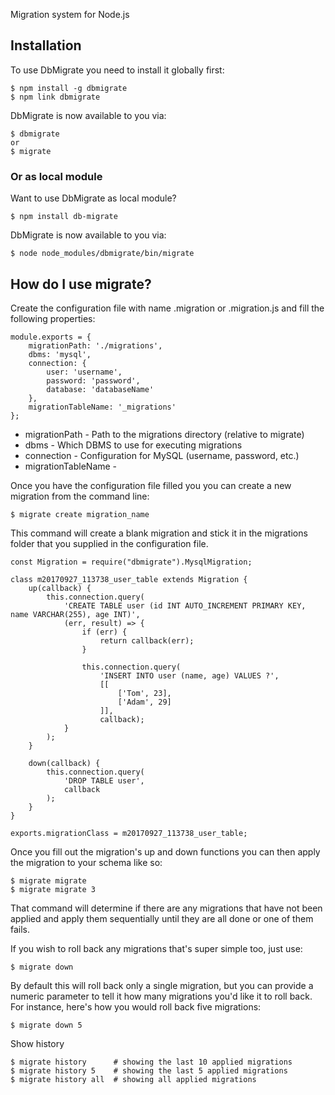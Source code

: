 Migration system for Node.js

## Installation
To use DbMigrate you need to install it globally first:
    
    $ npm install -g dbmigrate
    $ npm link dbmigrate
    
DbMigrate is now available to you via:

    $ dbmigrate
    or
    $ migrate
    
### Or as local module
Want to use DbMigrate as local module?

    $ npm install db-migrate

DbMigrate is now available to you via:

    $ node node_modules/dbmigrate/bin/migrate


## How do I use migrate?

Create the configuration file with name .migration or .migration.js and fill the following properties:
    
    module.exports = {
        migrationPath: './migrations',
        dbms: 'mysql',
        connection: {
            user: 'username',
            password: 'password',
            database: 'databaseName'
        },
        migrationTableName: '_migrations'
    };

* migrationPath - Path to the migrations directory (relative to migrate)
* dbms - Which DBMS to use for executing migrations
* connection - Configuration for MySQL (username, password, etc.)
* migrationTableName - 

Once you have the configuration file filled you you can create a new migration from the command line:

    $ migrate create migration_name

This command will create a blank migration and stick it in the migrations folder that you supplied in the configuration file. 

    const Migration = require("dbmigrate").MysqlMigration;
    
    class m20170927_113738_user_table extends Migration {
        up(callback) {
            this.connection.query(
                'CREATE TABLE user (id INT AUTO_INCREMENT PRIMARY KEY, name VARCHAR(255), age INT)',
                (err, result) => {
                    if (err) {
                        return callback(err);
                    }
    
                    this.connection.query(
                        'INSERT INTO user (name, age) VALUES ?',
                        [[
                            ['Tom', 23],
                            ['Adam', 29]
                        ]],
                        callback);
                }
            );
        }
    
        down(callback) {
            this.connection.query(
                'DROP TABLE user',
                callback
            );
        }
    }
    
    exports.migrationClass = m20170927_113738_user_table;

Once you fill out the migration's up and down functions you can then apply the migration to your schema like so:

    $ migrate migrate
    $ migrate migrate 3

That command will determine if there are any migrations that have not been applied and apply them sequentially until they are all done or one of them fails.

If you wish to roll back any migrations that's super simple too, just use:

    $ migrate down

By default this will roll back only a single migration, but you can provide a numeric parameter to tell it how many migrations you'd like it to roll back. For instance, here's how you would roll back five migrations:

    $ migrate down 5

Show history

    $ migrate history      # showing the last 10 applied migrations
    $ migrate history 5    # showing the last 5 applied migrations
    $ migrate history all  # showing all applied migrations